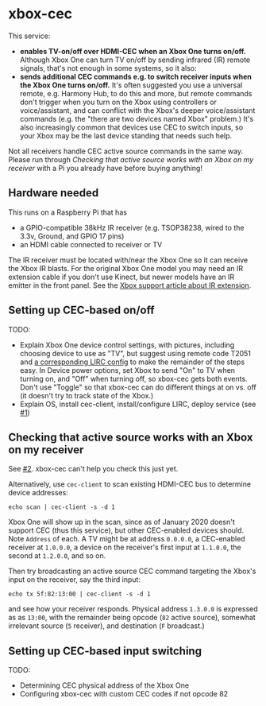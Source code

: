 # xbox-cec

This service:

- **enables TV-on/off over HDMI-CEC when an Xbox One turns on/off.** Although Xbox One
  can turn TV on/off by sending infrared (IR) remote signals, that's not enough in some systems,
  so it also:
- **sends additional CEC commands e.g. to switch receiver inputs when the Xbox One turns on/off.**
  It's often suggested you use a universal remote, e.g. Harmony Hub, to do this and more, but
  remote commands don't trigger when you turn on the Xbox using controllers or voice/assistant, 
  and can conflict with the Xbox's deeper voice/assistant commands (e.g. the "there are two devices
  named Xbox" problem.) It's also increasingly common that devices use CEC to switch inputs,
  so your Xbox may be the last device standing that needs such help.

Not all receivers handle CEC active source commands in the same way. Please run
through *Checking that active source works with an Xbox on my receiver* with a 
Pi you already have before buying anything!

## Hardware needed

This runs on a Raspberry Pi that has 
- a GPIO-compatible 38kHz IR receiver (e.g. TSOP38238, wired to the 3.3v, Ground, and 
  GPIO 17 pins)
- an HDMI cable connected to receiver or TV

The IR receiver must be located with/near the Xbox One so it can receive the Xbox IR blasts. 
For the original Xbox One model you may need an IR extension cable if you don't use Kinect, 
but newer models have an IR emitter in the front panel. See the 
[Xbox support article about IR extension](https://beta.support.xbox.com/help/hardware-network/oneguide-live-tv/use-external-ir-with-xbox-one).

## Setting up CEC-based on/off

TODO:
- Explain Xbox One device control settings, with pictures, including choosing device 
  to use as "TV", but suggest using remote code T2051 and [a corresponding LIRC config](tv-for-xbox-cec.conf)
  to make the remainder of the steps easy. In Device power options, set Xbox to send "On" to TV when
  turning on, and "Off" when turning off, so xbox-cec gets both events. Don't use "Toggle" so that
  xbox-cec  can do different things at on vs. off (it doesn't try to track state of the Xbox.)
- Explain OS, install cec-client, install/configure LIRC, deploy service (see
  [#1](https://github.com/waded/xbox-cec/issues/1))

## Checking that active source works with an Xbox on my receiver

See [#2](https://github.com/waded/xbox-cec/issues/2). xbox-cec can't help you check this just yet.

Alternatively, use `cec-client` to scan existing HDMI-CEC bus to determine device addresses:

`echo scan | cec-client -s -d 1`

Xbox One will show up in the scan, since as of January 2020  doesn't support CEC (thus this
service), but other CEC-enabled devices should. Note `Address` of each. A TV might be at address `0.0.0.0`,
a CEC-enabled receiver at `1.0.0.0`, a device on the receiver's first input at `1.1.0.0`, the second at 
`1.2.0.0`, and so on.

Then try broadcasting an active source CEC command targeting the Xbox's input on the receiver, 
say the third input:

`echo tx 5f:82:13:00 | cec-client -s -d 1` 

and see how your receiver responds. Physical address `1.3.0.0` is expressed as
as `13:00`, with the remainder being opcode (`82` active source), somewhat irrelevant 
source (`5` receiver), and destination (`F` broadcast.)

## Setting up CEC-based input switching

TODO:
- Determining CEC physical address of the Xbox One
- Configuring xbox-cec with custom CEC codes if not opcode 82
